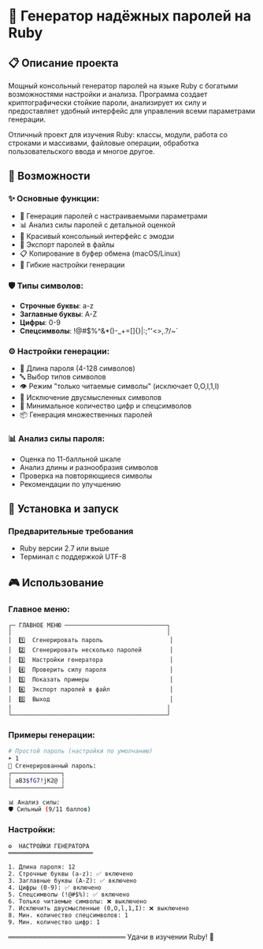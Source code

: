 # 🔐 Генератор надёжных паролей на Ruby

## 📋 Описание проекта

Мощный консольный генератор паролей на языке Ruby с богатыми возможностями настройки и анализа. Программа создает криптографически стойкие пароли, анализирует их силу и предоставляет удобный интерфейс для управления всеми параметрами генерации.

Отличный проект для изучения Ruby: классы, модули, работа со строками и массивами, файловые операции, обработка пользовательского ввода и многое другое.

## 🎯 Возможности

### ✨ Основные функции:
- 🎲 Генерация паролей с настраиваемыми параметрами
- 📊 Анализ силы паролей с детальной оценкой
- 🎨 Красивый консольный интерфейс с эмодзи
- 💾 Экспорт паролей в файлы
- 📋 Копирование в буфер обмена (macOS/Linux)
- 🔧 Гибкие настройки генерации

### 🛡️ Типы символов:
- **Строчные буквы**: a-z
- **Заглавные буквы**: A-Z  
- **Цифры**: 0-9
- **Спецсимволы**: !@#$%^&*()-_+=[]{}|\:;"'<>,.?/~`

### ⚙️ Настройки генерации:
- 📏 Длина пароля (4-128 символов)
- 🔤 Выбор типов символов
- 👁️ Режим "только читаемые символы" (исключает 0,O,l,1,I)
- 🚫 Исключение двусмысленных символов
- 🔢 Минимальное количество цифр и спецсимволов
- 📦 Генерация множественных паролей

### 📊 Анализ силы пароля:
- Оценка по 11-балльной шкале
- Анализ длины и разнообразия символов
- Проверка на повторяющиеся символы
- Рекомендации по улучшению

## 🚀 Установка и запуск

### Предварительные требования
- Ruby версии 2.7 или выше
- Терминал с поддержкой UTF-8


## 🎮 Использование

### Главное меню:
```
┌─ ГЛАВНОЕ МЕНЮ ─────────────────────────────┐
│                                            │
│  1️⃣  Сгенерировать пароль                   │
│  2️⃣  Сгенерировать несколько паролей        │
│  3️⃣  Настройки генератора                   │
│  4️⃣  Проверить силу пароля                  │
│  5️⃣  Показать примеры                       │
│  6️⃣  Экспорт паролей в файл                 │
│  0️⃣  Выход                                  │
│                                            │
└────────────────────────────────────────────┘
```

### Примеры генерации:
```bash
# Простой пароль (настройки по умолчанию)
➤ 1
🎉 Сгенерированный пароль:
┌──────────────┐
│ aB3$fG7!jK2@ │
└──────────────┘

📊 Анализ силы:
🛡️ Сильный (9/11 баллов)
```

### Настройки:
```
⚙️  НАСТРОЙКИ ГЕНЕРАТОРА
════════════════════════

1. Длина пароля: 12
2. Строчные буквы (a-z): ✅ включено
3. Заглавные буквы (A-Z): ✅ включено
4. Цифры (0-9): ✅ включено
5. Спецсимволы (!@#$%): ✅ включено
6. Только читаемые символы: ❌ выключено
7. Исключить двусмысленные (0,O,l,1,I): ❌ выключено
8. Мин. количество спецсимволов: 1
9. Мин. количество цифр: 1
```
════════════════════════
Удачи в изучении Ruby! 🔴
